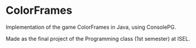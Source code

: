 # ColorFrames
 Implementation of the game ColorFrames in Java, using ConsolePG.
 
 Made as the final project of the Programming class (1st semester) at ISEL.